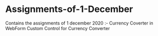 # Assignments-of-1-December
Contains the assignments of 1 december 2020 :-
Currency Coverter in WebForm
Custom Control for Currency Converter
